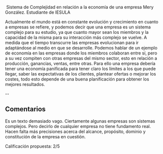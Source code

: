 ﻿ Sistema de Complejidad en relación a la economía de una empresa
Mery González.
Estudiante de IESULA

Actualmente el mundo está en constante evolución y crecimiento en cuanto a empresas se refiere, y podemos decir que una empresa es un sistema complejo para su estudio, ya que cuanto mayor sean los miembros y la capacidad de la misma para su interacción más complejo se vuelve. A medida que el tiempo transcurre las empresas evolucionan para ir adaptándose al medio en que se desarrolle. 
	Podemos hablar de un ejemplo de economía en las empresas donde  los miembros colaboran entre sí, pero a su vez compiten con otras empresas del mismo sector, esto en relación a producción, ganancias, ventas, entre otras. Para ello una empresa debería tener una economía panificada para tener claro los límites a los que puede llegar, saber las expectativas de los clientes, plantear ofertas o mejorar los costes, todo esto depende de una buena planificación para obtener los mejores resultados. 
	
	
--

## Comentarios

Es un texto demasiado vago. Ciertamente algunas empresas son sistemas complejos. Pero decirlo de cualquier empresa no tiene fundamento real. Hacen falta más precisiones acerca del alcance, propósito, dominio y constitución de la empresa en cuestión. 


Calificación propuesta: 2/5


